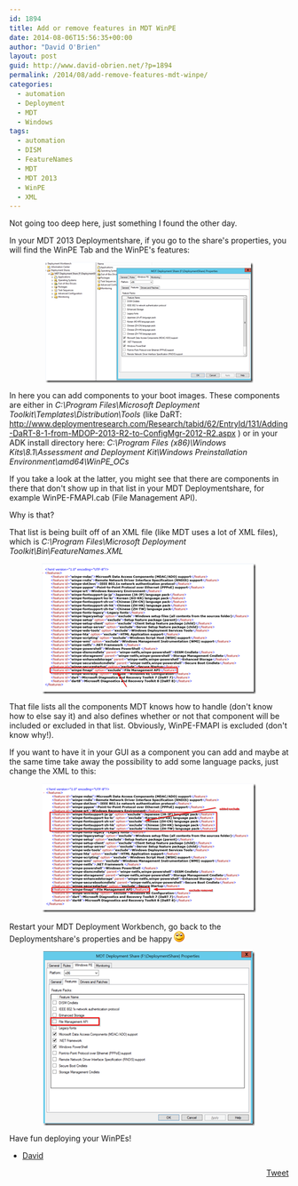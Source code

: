 ```yaml
---
id: 1894
title: Add or remove features in MDT WinPE
date: 2014-08-06T15:56:35+00:00
author: "David O'Brien"
layout: post
guid: http://www.david-obrien.net/?p=1894
permalink: /2014/08/add-remove-features-mdt-winpe/
categories:
  - automation
  - Deployment
  - MDT
  - Windows
tags:
  - automation
  - DISM
  - FeatureNames
  - MDT
  - MDT 2013
  - WinPE
  - XML
---
```

Not going too deep here, just something I found the other day.

In your MDT 2013 Deploymentshare, if you go to the share's properties, you will find the WinPE Tab and the WinPE's features:

<a href="/media/2014/12/image11.png" onclick="_gaq.push(['_trackEvent', 'outbound-article', '/media/2014/12/image11.png', '']);" ><img title="image" style="border-top: 0px; border-right: 0px; background-image: none; border-bottom: 0px; float: none; padding-top: 0px; padding-left: 0px; margin-left: auto; border-left: 0px; display: block; padding-right: 0px; margin-right: auto" border="0" alt="image" src="/media/2014/12/image_thumb11.png" width="375" height="217" /></a>

In here you can add components to your boot images. These components are either in _C:\Program Files\Microsoft Deployment Toolkit\Templates\Distribution\Tools_ (like DaRT: <a href="http://www.deploymentresearch.com/Research/tabid/62/EntryId/131/Adding-DaRT-8-1-from-MDOP-2013-R2-to-ConfigMgr-2012-R2.aspx" onclick="_gaq.push(['_trackEvent', 'outbound-article', 'http://www.deploymentresearch.com/Research/tabid/62/EntryId/131/Adding-DaRT-8-1-from-MDOP-2013-R2-to-ConfigMgr-2012-R2.aspx', 'http://www.deploymentresearch.com/Research/tabid/62/EntryId/131/Adding-DaRT-8-1-from-MDOP-2013-R2-to-ConfigMgr-2012-R2.aspx']);" title="http://www.deploymentresearch.com/Research/tabid/62/EntryId/131/Adding-DaRT-8-1-from-MDOP-2013-R2-to-ConfigMgr-2012-R2.aspx">http://www.deploymentresearch.com/Research/tabid/62/EntryId/131/Adding-DaRT-8-1-from-MDOP-2013-R2-to-ConfigMgr-2012-R2.aspx</a> ) or in your ADK install directory here: _C:\Program Files (x86)\Windows Kits\8.1\Assessment and Deployment Kit\Windows Preinstallation Environment\amd64\WinPE_OCs_

If you take a look at the latter, you might see that there are components in there that don't show up in that list in your MDT Deploymentshare, for example WinPE-FMAPI.cab (File Management API).

Why is that?

That list is being built off of an XML file (like MDT uses a lot of XML files), which is _C:\Program Files\Microsoft Deployment Toolkit\Bin\FeatureNames.XML_

<a href="/media/2014/12/image12.png" onclick="_gaq.push(['_trackEvent', 'outbound-article', '/media/2014/12/image12.png', '']);" ><img title="image" style="border-top: 0px; border-right: 0px; background-image: none; border-bottom: 0px; float: none; padding-top: 0px; padding-left: 0px; margin-left: auto; border-left: 0px; display: block; padding-right: 0px; margin-right: auto" border="0" alt="image" src="/media/2014/12/image_thumb12.png" width="386" height="235" /></a>

That file lists all the components MDT knows how to handle (don't know how to else say it) and also defines whether or not that component will be included or excluded in that list. Obviously, WinPE-FMAPI is excluded (don't know why!).

If you want to have it in your GUI as a component you can add and maybe at the same time take away the possibility to add some language packs, just change the XML to this:

<p align="center">
  <a href="/media/2014/12/image13.png" onclick="_gaq.push(['_trackEvent', 'outbound-article', '/media/2014/12/image13.png', '']);" ><img title="image" style="border-top: 0px; border-right: 0px; background-image: none; border-bottom: 0px; padding-top: 0px; padding-left: 0px; margin: 0px; border-left: 0px; display: inline; padding-right: 0px" border="0" alt="image" src="/media/2014/12/image_thumb13.png" width="386" height="232" /></a>
</p>

Restart your MDT Deployment Workbench, go back to the Deploymentshare's properties and be happy <img class="img-responsive wlEmoticon wlEmoticon-smile" style="border-top-style: none; border-bottom-style: none; border-right-style: none; border-left-style: none" alt="Smile" src="/media/2014/12/wlEmoticon-smile.png" />

<a href="/media/2014/12/image14.png" onclick="_gaq.push(['_trackEvent', 'outbound-article', '/media/2014/12/image14.png', '']);" ><img title="image" style="border-top: 0px; border-right: 0px; background-image: none; border-bottom: 0px; float: none; padding-top: 0px; padding-left: 0px; margin-left: auto; border-left: 0px; display: block; padding-right: 0px; margin-right: auto" border="0" alt="image" src="/media/2014/12/image_thumb14.png" width="382" height="314" /></a>

Have fun deploying your WinPEs!

- <a href="http://www.twitter.com/david_obrien" onclick="_gaq.push(['_trackEvent', 'outbound-article', 'http://www.twitter.com/david_obrien', 'David']);" target="_blank">David</a>

<div style="float: right; margin-left: 10px;">
  <a href="https://twitter.com/share" onclick="_gaq.push(['_trackEvent', 'outbound-article', 'https://twitter.com/share', 'Tweet']);" class="twitter-share-button" data-hashtags="automation,DISM,FeatureNames,MDT,MDT+2013,WinPE,XML" data-count="vertical" data-url="http://www.david-obrien.net/2014/08/add-remove-features-mdt-winpe/">Tweet</a>
</div>

